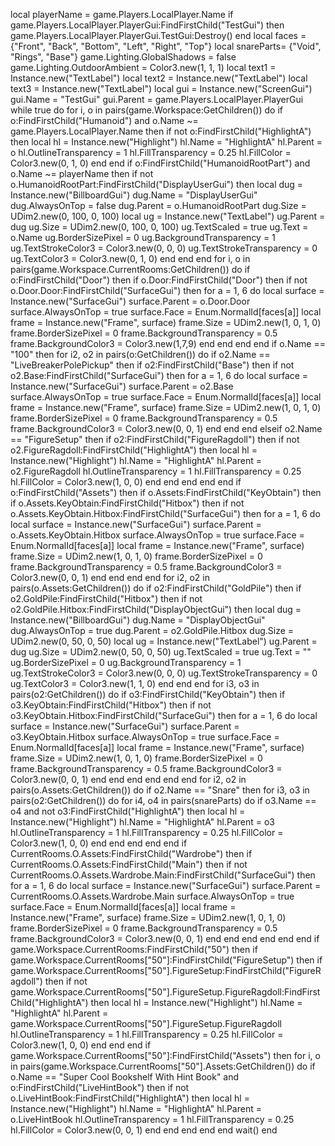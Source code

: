 local playerName = game.Players.LocalPlayer.Name
if game.Players.LocalPlayer.PlayerGui:FindFirstChild("TestGui") then
    game.Players.LocalPlayer.PlayerGui.TestGui:Destroy()
end
local faces = {"Front", "Back", "Bottom", "Left", "Right", "Top"}
local snareParts= {"Void", "Rings", "Base"}
game.Lighting.GlobalShadows = false
game.Lighting.OutdoorAmbient = Color3.new(1, 1, 1)
local text1 = Instance.new("TextLabel")
local text2 = Instance.new("TextLabel")
local text3 = Instance.new("TextLabel")
local gui = Instance.new("ScreenGui")
gui.Name = "TestGui"
gui.Parent = game.Players.LocalPlayer.PlayerGui
while true do
    for i, o in pairs(game.Workspace:GetChildren()) do
        if o:FindFirstChild("Humanoid") and o.Name ~= game.Players.LocalPlayer.Name then
            if not o:FindFirstChild("HighlightA") then
                local hl = Instance.new("Highlight")
                hl.Name = "HighlightA"
                hl.Parent = o
                hl.OutlineTransparency = 1
                hl.FillTransparency = 0.25
                hl.FillColor = Color3.new(0, 1, 0)
            end
        end
        if o:FindFirstChild("HumanoidRootPart") and o.Name ~= playerName then
            if not o.HumanoidRootPart:FindFirstChild("DisplayUserGui") then
                local dug = Instance.new("BillboardGui")
                dug.Name = "DisplayUserGui"
                dug.AlwaysOnTop = false
                dug.Parent = o.HumanoidRootPart
                dug.Size = UDim2.new(0, 100, 0, 100)
                local ug = Instance.new("TextLabel")
                ug.Parent = dug
                ug.Size = UDim2.new(0, 100, 0, 100)
                ug.TextScaled = true
                ug.Text = o.Name
                ug.BorderSizePixel = 0
                ug.BackgroundTransparency = 1
                ug.TextStrokeColor3 = Color3.new(0, 0, 0)
                ug.TextStrokeTransparency = 0
                ug.TextColor3 = Color3.new(0, 1, 0)
            end
        end
    end
    for i, o in pairs(game.Workspace.CurrentRooms:GetChildren()) do
        if o:FindFirstChild("Door") then
            if o.Door:FindFirstChild("Door") then
                if not o.Door.Door:FindFirstChild("SurfaceGui") then
                    for a = 1, 6 do
                        local surface = Instance.new("SurfaceGui")
                        surface.Parent = o.Door.Door
                        surface.AlwaysOnTop = true
                        surface.Face = Enum.NormalId[faces[a]]
                        local frame = Instance.new("Frame", surface)
                        frame.Size = UDim2.new(1, 0, 1, 0)
                        frame.BorderSizePixel = 0
                        frame.BackgroundTransparency = 0.5
                        frame.BackgroundColor3 = Color3.new(1,7,9)
                    end
                end
            end
        end
        if o.Name == "100" then
            for i2, o2 in pairs(o:GetChildren()) do
                if o2.Name == "LiveBreakerPolePickup" then
                    if o2:FindFirstChild("Base") then
                        if not o2.Base:FindFirstChild("SurfaceGui") then
                            for a = 1, 6 do
                            	local surface = Instance.new("SurfaceGui")
                                surface.Parent = o2.Base
                                surface.AlwaysOnTop = true
                                surface.Face = Enum.NormalId[faces[a]]
                            	local frame = Instance.new("Frame", surface)
                            	frame.Size = UDim2.new(1, 0, 1, 0)
                            	frame.BorderSizePixel = 0
                            	frame.BackgroundTransparency = 0.5
                            	frame.BackgroundColor3 = Color3.new(0, 0, 1)
                            end
                        end
                    end
                elseif o2.Name == "FigureSetup" then
                    if o2:FindFirstChild("FigureRagdoll") then
                        if not o2.FigureRagdoll:FindFirstChild("HighlightA") then
                            local hl = Instance.new("Highlight")
                            hl.Name = "HighlightA"
                            hl.Parent = o2.FigureRagdoll
                            hl.OutlineTransparency = 1
                            hl.FillTransparency = 0.25
                            hl.FillColor = Color3.new(1, 0, 0)
                        end
                    end
                end
            end
        end
        if o:FindFirstChild("Assets") then
            if o.Assets:FindFirstChild("KeyObtain") then
                if o.Assets.KeyObtain:FindFirstChild("Hitbox") then
                    if not o.Assets.KeyObtain.Hitbox:FindFirstChild("SurfaceGui") then
                        for a = 1, 6 do
                            local surface = Instance.new("SurfaceGui")
                            surface.Parent = o.Assets.KeyObtain.Hitbox
                            surface.AlwaysOnTop = true
                            surface.Face = Enum.NormalId[faces[a]]
                            local frame = Instance.new("Frame", surface)
                            frame.Size = UDim2.new(1, 0, 1, 0)
                            frame.BorderSizePixel = 0
                            frame.BackgroundTransparency = 0.5
                            frame.BackgroundColor3 = Color3.new(0, 0, 1)
                        end
                    end
                end
            end
            for i2, o2 in pairs(o.Assets:GetChildren()) do
                if o2:FindFirstChild("GoldPile") then
                    if o2.GoldPile:FindFirstChild("Hitbox") then
                        if not o2.GoldPile.Hitbox:FindFirstChild("DisplayObjectGui") then
                            local dug = Instance.new("BillboardGui")
                            dug.Name = "DisplayObjectGui"
                            dug.AlwaysOnTop = true
                            dug.Parent = o2.GoldPile.Hitbox
                            dug.Size = UDim2.new(0, 50, 0, 50)
                            local ug = Instance.new("TextLabel")
                            ug.Parent = dug
                            ug.Size = UDim2.new(0, 50, 0, 50)
                            ug.TextScaled = true
                            ug.Text = ""
                            ug.BorderSizePixel = 0
                            ug.BackgroundTransparency = 1
                            ug.TextStrokeColor3 = Color3.new(0, 0, 0)
                            ug.TextStrokeTransparency = 0
                            ug.TextColor3 = Color3.new(1, 1, 0)
                        end
                    end
                end
                for i3, o3 in pairs(o2:GetChildren()) do
                    if o3:FindFirstChild("KeyObtain") then
                        if o3.KeyObtain:FindFirstChild("Hitbox") then
                            if not o3.KeyObtain.Hitbox:FindFirstChild("SurfaceGui") then
                                for a = 1, 6 do
                                    local surface = Instance.new("SurfaceGui")
                                    surface.Parent = o3.KeyObtain.Hitbox
                                    surface.AlwaysOnTop = true
                                    surface.Face = Enum.NormalId[faces[a]]
                                    local frame = Instance.new("Frame", surface)
                                    frame.Size = UDim2.new(1, 0, 1, 0)
                                    frame.BorderSizePixel = 0
                                    frame.BackgroundTransparency = 0.5
                                    frame.BackgroundColor3 = Color3.new(0, 0, 1)
                                end
                            end
                        end
                    end
                end
            end
            for i2, o2 in pairs(o.Assets:GetChildren()) do
                if o2.Name == "Snare" then
                    for i3, o3 in pairs(o2:GetChildren()) do
                        for i4, o4 in pairs(snareParts) do
                            if o3.Name == o4 and not o3:FindFirstChild("HighlightA") then
                                local hl = Instance.new("Highlight")
                                hl.Name = "HighlightA"
                                hl.Parent = o3
                                hl.OutlineTransparency = 1
                                hl.FillTransparency = 0.25
                                hl.FillColor = Color3.new(1, 0, 0)
                            end
                        end
                    end
                end
            end
            if CurrentRooms.O.Assets:FindFirstChild("Wardrobe") then
            if CurrentRooms.O.Assets:FindFirstChild("Main") then
                    if not CurrentRooms.O.Assets.Wardrobe.Main:FindFirstChild("SurfaceGui") then
                        for a = 1, 6 do
                            local surface = Instance.new("SurfaceGui")
                            surface.Parent = CurrentRooms.O.Assets.Wardrobe.Main
                            surface.AlwaysOnTop = true
                            surface.Face = Enum.NormalId[faces[a]]
                            local frame = Instance.new("Frame", surface)
                            frame.Size = UDim2.new(1, 0, 1, 0)
                            frame.BorderSizePixel = 0
                            frame.BackgroundTransparency = 0.5
                            frame.BackgroundColor3 = Color3.new(0, 0, 1)
                        end
                    end
                end
            end
        end
    end
    if game.Workspace.CurrentRooms:FindFirstChild("50") then
        if game.Workspace.CurrentRooms["50"]:FindFirstChild("FigureSetup") then
            if game.Workspace.CurrentRooms["50"].FigureSetup:FindFirstChild("FigureRagdoll") then
                if not game.Workspace.CurrentRooms["50"].FigureSetup.FigureRagdoll:FindFirstChild("HighlightA") then
                    local hl = Instance.new("Highlight")
                    hl.Name = "HighlightA"
                    hl.Parent = game.Workspace.CurrentRooms["50"].FigureSetup.FigureRagdoll
                    hl.OutlineTransparency = 1
                    hl.FillTransparency = 0.25
                    hl.FillColor = Color3.new(1, 0, 0)
                end
            end
        end
        if game.Workspace.CurrentRooms["50"]:FindFirstChild("Assets") then
            for i, o in pairs(game.Workspace.CurrentRooms["50"].Assets:GetChildren()) do
                if o.Name == "Super Cool Bookshelf With Hint Book" and o:FindFirstChild("LiveHintBook") then
                    if not o.LiveHintBook:FindFirstChild("HighlightA") then
                        local hl = Instance.new("Highlight")
                        hl.Name = "HighlightA"
                        hl.Parent = o.LiveHintBook
                        hl.OutlineTransparency = 1
                        hl.FillTransparency = 0.25
                        hl.FillColor = Color3.new(0, 0, 1)
                    end
                end
            end
        end
    end
    wait()
end
